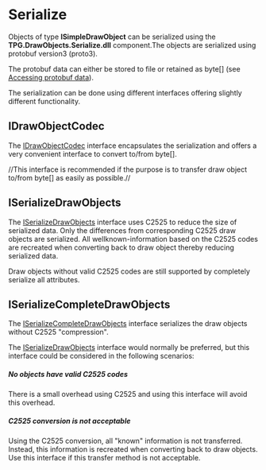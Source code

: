 # Serialize

Objects of type **ISimpleDrawObject** can be serialized using the **TPG.DrawObjects.Serialize.dll** component.The objects are serialized using protobuf version3 (proto3). 

The protobuf data can either be stored to file or retained as byte[] (see [Accessing protobuf data](maria_gdk/programming/functionality/drawobjects/serialize/protobufdata)).

The serialization can be done using different interfaces offering slightly different functionality. 

## IDrawObjectCodec

The [IDrawObjectCodec](maria_gdk/programming/functionality/drawobjects/serialize/drawobjectcodec) interface encapsulates the serialization and offers a very convenient interface to convert to/from byte[]. 

//This interface is recommended if the purpose is to transfer draw object to/from byte[] as easily as possible.//

## ISerializeDrawObjects

The [ISerializeDrawObjects](maria_gdk/programming/functionality/drawobjects/serialize/serializedrawobjects) interface uses C2525 to reduce the size of serialized data. Only the differences from corresponding C2525 draw objects are serialized. All wellknown-information based on the C2525 codes are recreated when converting back to draw object thereby reducing serialized data. 

Draw objects without valid C2525 codes are still supported by completely serialize all attributes.



## ISerializeCompleteDrawObjects

The [ISerializeCompleteDrawObjects](maria_gdk/programming/functionality/drawobjects/serialize/serializecompletedrawobjects) interface serializes the draw objects without C2525 "compression". 

The [ISerializeDrawObjects](maria_gdk/programming/functionality/drawobjects/serialize/serializedrawobjects) interface would normally be preferred, but this interface could be considered in the following scenarios:

##### No objects have valid C2525 codes

There is a small overhead using C2525 and using this interface will avoid this overhead.

##### C2525 conversion is not acceptable

Using the C2525 conversion, all "known" information is not transferred. Instead, this information is recreated when converting back to draw objects. Use this interface if this transfer method is not acceptable.
